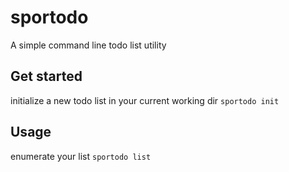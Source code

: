 # sportodo
A simple command line todo list utility

## Get started
initialize a new todo list in your current working dir
`sportodo init`

## Usage
enumerate your list
`sportodo list`
